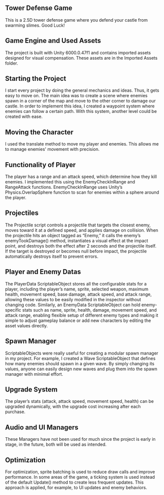 ## Tower Defense Game
This is a 2.5D tower defense game where you defend your castle from swarming slimes. Good Luck!
## Game Engine and Used Assets
The project is built with Unity 6000.0.47f1 and contains imported assets designed for visual compensation. These assets are in the Imported Assets folder.

## Starting the Project
I start every project by doing the general mechanics and ideas. Thus, it gets easy to move on.
The main idea was to create a scene where enemies spawn in a corner of the map and move to the other corner to damage our castle. In order to implement this idea, I created a waypoint system where enemies can follow a certain path. With this system, another level could be created with ease.

## Moving the Character
I used the translate method to move my player and enemies. This allows me to manage enemies' movement with precision.

## Functionality of Player
The player has a range and an attack speed, which determine how they kill enemies. I implemented this using the EnemyCheckInRange and RangeAttack functions. EnemyCheckInRange uses Unity’s Physics.OverlapSphere function to scan for enemies within a sphere around the player.

## Projectiles
The Projectile script controls a projectile that targets the closest enemy, moves toward it at a defined speed, and applies damage on collision. When the projectile hits an object tagged as “Enemy,” it calls the enemy’s enemyTookDamage() method, instantiates a visual effect at the impact point, and destroys both the effect after 2 seconds and the projectile itself. If the target is destroyed or becomes null before impact, the projectile automatically destroys itself to prevent errors.

## Player and Enemy Datas
The PlayerData ScriptableObject stores all the configurable stats for a player, including the player’s name, sprite, selected weapon, maximum health, movement speed, base damage, attack speed, and attack range, allowing these values to be easily modified in the inspector without changing code. Similarly, an EnemyData ScriptableObject can hold enemy-specific stats such as name, sprite, health, damage, movement speed, and attack range, enabling flexible setup of different enemy types and making it simple to adjust gameplay balance or add new characters by editing the asset values directly.

## Spawn Manager
ScriptableObjects were really useful for creating a modular spawn manager in my project. For example, I created a Wave ScriptableObject that defines how many enemies should spawn in a given wave. By simply changing its values, anyone can easily design new waves and plug them into the spawn manager with minimal effort.

## Upgrade System

The player’s stats (attack, attack speed, movement speed, health) can be upgraded dynamically, with the upgrade cost increasing after each purchase.

## Audio and UI Managers
These Managers have not been used for much since the project is early in stage, in the future, both will be used as intended.

## Optimization
For optimization, sprite batching is used to reduce draw calls and improve performance.
In some areas of the game, a ticking system is used instead of the default Update() method to create less frequent updates. This approach is applied, for example, to UI updates and enemy behaviors.
